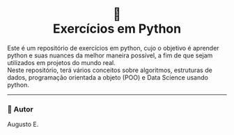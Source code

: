 <h1 align="center">🐍<br>Exercícios em Python</h1>Este é um repositório de exercícios em python, cujo o objetivo é aprender python e suas nuances da melhor maneira possível, a fim de que sejam utilizados em projetos do mundo real.<br>Neste repositório, terá vários conceitos sobre algoritmos, estruturas de dados, programação orientada a objeto (POO) e Data Science usando python.

--- 

<h3>🦄 Autor</h3>
<p>Augusto E.</p>
